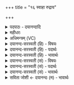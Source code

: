 +++
title = "१६ स्वाहा रुद्राय"

+++
<details><summary>पदपाठः - दयानन्दादि</summary>

स्वाहा॑। रु॒द्राय॑। रु॒दाय॑। रु॒द्रहू॑तये॒ इति॑ रुद्र॒ऽहू॑तये। स्वाहा॑। सम्। ज्योति॑षा। ज्योतिः॑। अह॒रित्यहः॑। के॒तुना॑। जु॒ष॒ता॒म्। सु॒ज्योति॒रिति॑ सु॒ऽज्योतिः॑। ज्योति॑षा। स्वाहा॑। रात्रिः॑। के॒तुना॑। जु॒ष॒ता॒म्। सु॒ज्योति॒रिति॑ सु॒ऽज्योतिः॑। ज्योति॑षा। स्वाहा॑। रात्रिः॑। के॒तुना॑। जु॒ष॒ता॒म्। सु॒ज्योति॒रिति॑। सु॒ऽज्योतिः॑। ज्योति॑षा। स्वाहा॑। मधु॑। हु॒तम्। इन्द्र॑तम॒ इतीन्द्र॑ऽतमे। अ॒ग्नौ। अ॒श्याम॑। ते॒। दे॒व॒। घ॒र्म॒। नमः॑। ते॒। अ॒स्तु॒। मा। मा॒। हि॒ँसीः॒। १६।
</details>

<details><summary>महीधरः</summary>

म० 'सप्तमं च सर्वलेपाक्तं दक्षिणेक्षमाणः प्रतिप्रस्थात्रे प्रयच्छति' ( का० २६ । ६ । १५)। मूलाग्रावधि घर्मघृताभ्यक्तं सप्तमं शकलं दक्षिणं पश्यन्प्रतिप्रस्थात्रे ददातीत्यर्थः । रुद्र इति स्तोतृनामसु पठितम् । रुद्रैः स्तोतृभिर्हूयते आहूयत इति रुद्रहूतिः तस्मै स्तोतृस्तुताय रुद्राय सुहुतमस्तु । एवं सप्तयजुषां मध्ये चतुर्थसप्तमयोर्विनियोग उक्तः शेषैः पञ्चशकलैराज्यहोमः (का० २६ । ६ । १७)। स्वाहा संज्योतिषेत्युपयमन्यामासिञ्चति घर्म्यं घर्मसंबन्धि घृतमुपयमन्यामासिञ्चति । पूर्वं स्रुक्स्थं घर्मे नीतमधुना घर्मस्थं स्रुचि नयतीत्यर्थः । पयोदेवत्यं यजुरनुष्टुप् । ज्योतिः घर्मस्थं घृतं ज्योतिषोपयमनीस्थेन घृतेन सङ्गच्छतां स्वाहा सुहुतमस्तु । ज्योतिर्वा इतरस्मिन् पयो भवति ज्योतिरितरस्यां ते ह्येतदुभे ज्योतिषी सङ्गच्छेते, (१४ । २ । २ । ४० ) इति श्रुतेः पयो देवता । 'मन्त्रक्रमेणोत्तरᳪं᳭ रौहिणं जुहोति' ( का० २६ । ६ । १८) । उत्तरं रौहिणं मन्त्रक्रमेण संज्योतिषा ज्योतिरेतन्मन्त्रकर्मणोऽनन्तरं जुहोतीत्यर्थः । अहः केतुना । व्याख्याते यजुषी ( अ०३७।क० २१)। 'अग्निहोत्रावृता हुत्वा वाजिनवद्भक्षयन्ति मधु हुतमिति' ( का० २६ । ६ । २०)। उपयमन्यामानीतं घर्माज्यमग्निहोत्रहोमप्रकारेण समन्त्रकं हुत्वा वाजिनवदुपहवप्रार्थनपूर्वकं भक्षयन्ति होत्रध्वर्युब्रह्मप्रस्तोतृप्रतिप्रस्थात्रग्नीद्यजमानाः । घर्मदेवत्यम् ऋग्बृहती । अग्नौ मधु मधुरं घर्माज्यं हुतमस्माभिः । कीदृशेऽग्नौ । इन्द्रतमे इन्द्रं वीर्यमस्यास्ति इन्द्रवान् अत्यन्तमिन्द्रवानिन्द्रतमः । वत्प्रत्यये लोपः वीर्यवत्तमे इत्यर्थः । 'मधु हुतमिन्द्रियवत्तमेऽग्नावित्येवैतदाह' (१४ । २ । २ । ४२) इति श्रुतेः । हे घर्म हे देव, ते तव हुतशेषमंशं वयमश्याम भक्षयाम । अश्नोतेर्विकरणव्यत्ययेन 'बहुलं छन्दसि' (पा०२। ४ । ७३ ) इति शपो लुक् । लिङि उत्तमबहुवचने । ते तुभ्यं नमोऽस्तु मा मां हिंसीः आत्मनः परित्राणमर्थ्यते ॥ १६ ॥  
सप्तदशी।
</details>

<details><summary>अधिमन्त्रम् (VC)</summary>

- रुद्रादयो देवताः
- दीर्घतमा ऋषिः
- भुरिगतिधृतिः
- षड्जः
</details>

<details><summary>दयानन्द-सरस्वती (हि) - विषयः</summary>

फिर मनुष्यों को क्या करना चाहिये, इस विषय को अगले मन्त्र में कहा है ॥
</details>

<details><summary>दयानन्द-सरस्वती (हि) - पदार्थः</summary>

पदार्थान्वयभाषाः -  हे स्त्रि वा पुरुष ! आप (केतुना) बुद्धि से (रुद्रहूतये) प्राण वा जीवों की स्तुति करनेवाले (रुद्राय) जीव के लिये (स्वाहा) सत्यवाणी से (ज्योतिषा) प्रकाश के साथ (ज्योतिः) प्रकाश को (स्वाहा) सत्यक्रिया से युक्त (ज्योतिषा) सत्य विद्या के उपदेशरूप प्रकाश के साथ (सुज्योतिः) सुन्दर विद्यादि सद्गुणों के प्रकाश तथा (अहः) दिन को (स्वाहा) सत्यक्रिया से (सम्, जुषताम्) सम्यक् सेवन करो (केतुना) संकेतरूप चिह्न और (ज्योतिषा) मननादि रूप प्रकाश के साथ (ज्योतिः) धर्मादिरूप सद्गुणों के प्रकाश और (रात्रिः) रात्रि को (स्वाहा) सत्यक्रिया) से (जुषताम्) सेवन करो। हे (घर्म) प्रकाशमान (देव) विद्वान् जन जिससे (ते) आपके लिये (इन्द्रतमे) अतिशय ऐश्वर्य्य के हेतु विद्युद्रूप (अग्नौ) अग्नि में (हुतम्) होम किये (मधु) मधुरादि गुणयुक्त घृतादि पदार्थ को घ्राण द्वारा (अश्याम) प्राप्त होवें (ते) आपके लिये (नमः) नमस्कार (अस्तु) प्राप्त हो आप (मा) मुझको (मा) मत (हिंसीः) मारिये ॥१६ ॥
</details>

<details><summary>दयानन्द-सरस्वती (हि) - भावार्थः</summary>

भावार्थभाषाः -  मनुष्यों को योग्य है कि प्राण, जीवन और समाज की रक्षा के लिये विज्ञान के साथ कर्म और दिन-रात्रि का युक्ति से सेवन करें और प्रतिदिन प्रातः-सायंकाल में कस्तूरी आदि सुगन्धित द्रव्ययुक्त घृत को अग्नि में होम कर वायु आदि की शुद्धि द्वारा नित्य आनन्दित होवें ॥१६ ॥
</details>

<details><summary>दयानन्द-सरस्वती (सं) - विषयः</summary>

पुनर्मनुष्यैः किं कर्त्तव्यमित्याह ॥
</details>

<details><summary>दयानन्द-सरस्वती (सं) - पदार्थः</summary>

पदार्थान्वयभाषाः -  हे स्त्रि पुरुष वा ! भवति भवन्वा केतुना रुद्राय रुद्रहूतये स्वाहा ज्योतिषा ज्योतिः स्वाहा ज्योतिषा सु्ज्योतिरहः स्वाहा संजुषताम्। केतुना ज्योतिषा सुज्योतिः रात्री रात्रिं स्वाहा जुषताम्। हे देव घर्म ! येन त इन्द्रतमेऽग्नौ मधु हुतमश्याम ते नमोऽस्तु, त्वं मा मा हिंसीः ॥१६ ॥
</details>

<details><summary>दयानन्द-सरस्वती (सं) - भावार्थः</summary>

भावार्थभाषाः -  मनुष्यैः प्राणानां जीवनस्य समाजस्य च रक्षणाय विज्ञानेन कर्माण्यहोरात्रश्च युक्त्या सेवनीयः, प्रतिदिनं प्रातः सायं कस्तूर्यादिसुगन्धियुक्तं घृतं वह्नौ हुत्वा वाय्वादिशुद्धिद्वारा नित्यं मोदनीयम् ॥१६ ॥
</details>

<details><summary>सविता जोशी ← दयानन्दः (म) - भावार्थः</summary>

भावार्थभाषाः -  माणसांनी प्राण, जीवन व समाजाच्या रक्षणासाठी विज्ञानयुक्त कर्म करावे आणि दिवस व रात्र यांचा युक्तीपूर्वक वापर करावा. दररोज सकाळी व संध्याकाळी कस्तुरी वगैरे सुगंधित द्रव्ययुक्त तुपाची अग्नीमध्ये आहुती देऊन वायू इत्यादींना शुद्ध करून नित्य आनंद भोगावा.
</details>